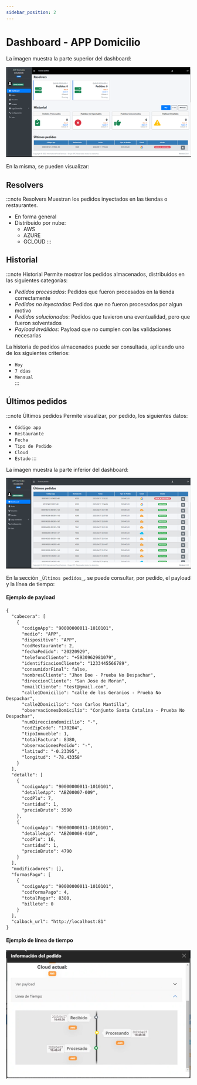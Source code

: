 ```yaml
---
sidebar_position: 2
---
```


# Dashboard - APP Domicilio

La imagen muestra la parte superior del dashboard:

![Front-end-Dashboard](/img/Domicilio-Frontend-Dashboard-Parte-superior.png)

En la misma, se pueden visualizar:
## Resolvers

:::note Resolvers
Muestran los pedidos inyectados en las tiendas o restaurantes.  
- En forma general  
- Distribuido por nube: 
  - AWS 
  - AZURE
  - GCLOUD 
:::

## Historial

:::note Historial
Permite mostrar los pedidos almacenados, distribuidos en las siguientes categorías:  
- _Pedidos procesados_: Pedidos que fueron procesados en la tienda correctamente
- _Pedidos no inyectados_: Pedidos que no fueron procesados por algun motivo
- _Pedidos solucionados_: Pedidos que tuvieron una eventualidad, pero que fueron solventados
- _Payload inválidos_: Payload que no cumplen con las validaciones necesarias

La historia de pedidos almacenados puede ser consultada, aplicando uno de los siguientes criterios:  
- `Hoy` 
- `7 días` 
- `Mensual`  
:::

## Últimos pedidos

:::note Últimos pedidos
Permite visualizar, por pedido, los siguientes datos: 
- `Código app` 
- `Restaurante`	
- `Fecha`	
- `Tipo de Pedido`	
- `Cloud`	
- `Estado`
:::  


La imagen muestra la parte inferior del dashboard:

![Front-end-Dashboard-inferior](/img/Domicilio-Frontend-Dashboard-Parte-inferior.png)

En la sección `_Últimos pedidos_`, se puede consultar, por pedido, el payload y la línea de tiempo:  

#### Ejemplo de payload
```
{  
  "cabecera": [  
    {
      "codigoApp": "90000000011-1010101",
      "medio": "APP",
      "dispositivo": "APP",
      "codRestaurante": 2,
      "fechaPedido": "20220929",
      "telefonoCliente": "+5930962981079",
      "identificacionCliente": "1233445566789",
      "consumidorFinal": false,
      "nombresCliente": "Jhon Doe - Prueba No Despachar",
      "direccionCliente": "San Jose de Moran",
      "emailCliente": "test@gmail.com",
      "calle1Domicilio": "calle de los Geranios - Prueba No Despachar",
      "calle2Domicilio": "con Carlos Mantilla",
      "observacionesDomicilio": "Conjunto Santa Catalina - Prueba No Despachar",
      "numDirecciondomicilio": "-",
      "codZipCode": "170204",
      "tipoInmueble": 1,
      "totalFactura": 8380,
      "observacionesPedido": "-",
      "latitud": "-0.23395",
      "longitud": "-78.43358"
    }
  ],
  "detalle": [
    {
      "codigoApp": "90000000011-1010101",
      "detalleApp": "ABZ00007-009",
      "codPlu": 7,
      "cantidad": 1,
      "precioBruto": 3590
    },
    {
      "codigoApp": "90000000011-1010101",
      "detalleApp": "ABZ00008-010",
      "codPlu": 16,
      "cantidad": 1,
      "precioBruto": 4790
    }
  ],
  "modificadores": [],
  "formasPago": [
    {
      "codigoApp": "90000000011-1010101",
      "codformaPago": 4,
      "totalPagar": 8380,
      "billete": 0
    }
  ],
  "calback_url": "http://localhost:81"
}
```

#### Ejemplo de línea de tiempo
![Timeline-pedido](/img/Timeline-pedido.png)
